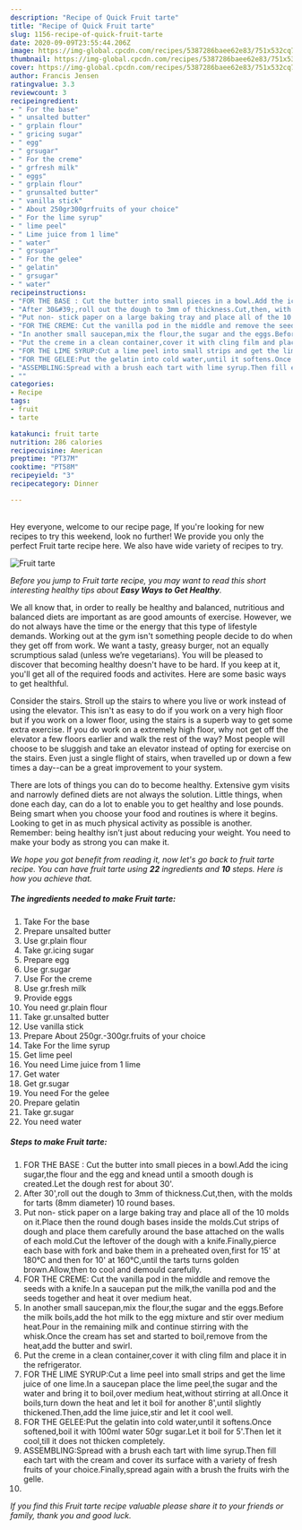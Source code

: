 ```yaml
---
description: "Recipe of Quick Fruit tarte"
title: "Recipe of Quick Fruit tarte"
slug: 1156-recipe-of-quick-fruit-tarte
date: 2020-09-09T23:55:44.206Z
image: https://img-global.cpcdn.com/recipes/5387286baee62e83/751x532cq70/fruit-tarte-recipe-main-photo.jpg
thumbnail: https://img-global.cpcdn.com/recipes/5387286baee62e83/751x532cq70/fruit-tarte-recipe-main-photo.jpg
cover: https://img-global.cpcdn.com/recipes/5387286baee62e83/751x532cq70/fruit-tarte-recipe-main-photo.jpg
author: Francis Jensen
ratingvalue: 3.3
reviewcount: 3
recipeingredient:
- " For the base"
- " unsalted butter"
- " grplain flour"
- " gricing sugar"
- " egg"
- " grsugar"
- " For the creme"
- " grfresh milk"
- " eggs"
- " grplain flour"
- " grunsalted butter"
- " vanilla stick"
- " About 250gr300grfruits of your choice"
- " For the lime syrup"
- " lime peel"
- " Lime juice from 1 lime"
- " water"
- " grsugar"
- " For the gelee"
- " gelatin"
- " grsugar"
- " water"
recipeinstructions:
- "FOR THE BASE : Cut the butter into small pieces in a bowl.Add the icing sugar,the flour and the egg and knead until a smooth dough is created.Let the dough rest for about 30&#39;."
- "After 30&#39;,roll out the dough to 3mm of thickness.Cut,then, with the molds for tarts (8mm diameter) 10 round bases."
- "Put non- stick paper on a large baking tray and place all of the 10 molds on it.Place then the round dough bases inside the molds.Cut strips of dough and place them carefully around the base attached on the walls of each mold.Cut the leftover of the dough with a knife.Finally,pierce each base with fork and bake them in a preheated oven,first for 15&#39; at 180°C and then for 10&#39; at 160°C,until the tarts turns golden brown.Allow,then to cool and demould carefully."
- "FOR THE CREME: Cut the vanilla pod in the middle and remove the seeds with a knife.In a saucepan put the milk,the vanilla pod and the seeds together and heat it over medium heat."
- "In another small saucepan,mix the flour,the sugar and the eggs.Before the milk boils,add the hot milk to the egg mixture and stir over medium heat.Pour in the remaining milk and continue stirring with the whisk.Once the cream has set and started to boil,remove from the heat,add the butter and swirl."
- "Put the creme in a clean container,cover it with cling film and place it in the refrigerator."
- "FOR THE LIME SYRUP:Cut a lime peel into small strips and get the lime juice of one lime.In a saucepan place the lime peel,the sugar and the water and bring it to boil,over medium heat,without stirring at all.Once it boils,turn down the heat and let it boil for another 8&#39;,until slightly thickened.Then,add the lime juice,stir and let it cool well."
- "FOR THE GELEE:Put the gelatin into cold water,until it softens.Once softened,boil it with 100ml water 50gr sugar.Let it boil for 5&#39;.Then let it cool,till it does not thicken completely."
- "ASSEMBLING:Spread with a brush each tart with lime syrup.Then fill each tart with the cream and cover its surface with a variety of fresh fruits of your choice.Finally,spread again with a brush the fruits wirh the gelle."
- ""
categories:
- Recipe
tags:
- fruit
- tarte

katakunci: fruit tarte 
nutrition: 286 calories
recipecuisine: American
preptime: "PT37M"
cooktime: "PT58M"
recipeyield: "3"
recipecategory: Dinner

---
```

<br>
Hey everyone, welcome to our recipe page, If you're looking for new recipes to try this weekend, look no further! We provide you only the perfect Fruit tarte recipe here. We also have wide variety of recipes to try.
<br>


![Fruit tarte](https://img-global.cpcdn.com/recipes/5387286baee62e83/751x532cq70/fruit-tarte-recipe-main-photo.jpg)

<i>Before you jump to Fruit tarte recipe, you may want to read this short interesting healthy tips about <strong>Easy Ways to Get Healthy</strong>.</i>

We all know that, in order to really be healthy and balanced, nutritious and balanced diets are important as are good amounts of exercise. However, we do not always have the time or the energy that this type of lifestyle demands. Working out at the gym isn't something people decide to do when they get off from work. We want a tasty, greasy burger, not an equally scrumptious salad (unless we’re vegetarians). You will be pleased to discover that becoming healthy doesn't have to be hard. If you keep at it, you'll get all of the required foods and activites. Here are some basic ways to get healthful.

Consider the stairs. Stroll up the stairs to where you live or work instead of using the elevator. This isn't as easy to do if you work on a very high floor but if you work on a lower floor, using the stairs is a superb way to get some extra exercise. If you do work on a extremely high floor, why not get off the elevator a few floors earlier and walk the rest of the way? Most people will choose to be sluggish and take an elevator instead of opting for exercise on the stairs. Even just a single flight of stairs, when travelled up or down a few times a day--can be a great improvement to your system. 

There are lots of things you can do to become healthy. Extensive gym visits and narrowly defined diets are not always the solution. Little things, when done each day, can do a lot to enable you to get healthy and lose pounds. Being smart when you choose your food and routines is where it begins. Looking to get in as much physical activity as possible is another. Remember: being healthy isn’t just about reducing your weight. You need to make your body as strong you can make it. 


<i>We hope you got benefit from reading it, now let's go back to fruit tarte recipe. You can have fruit tarte using <strong>22</strong> ingredients and <strong>10</strong> steps. Here is how you achieve that.
</i>

##### The ingredients needed to make Fruit tarte:

1. Take  For the base
1. Prepare  unsalted butter
1. Use  gr.plain flour
1. Take  gr.icing sugar
1. Prepare  egg
1. Use  gr.sugar
1. Use  For the creme
1. Use  gr.fresh milk
1. Provide  eggs
1. You need  gr.plain flour
1. Take  gr.unsalted butter
1. Use  vanilla stick
1. Prepare  About 250gr.-300gr.fruits of your choice
1. Take  For the lime syrup
1. Get  lime peel
1. You need  Lime juice from 1 lime
1. Get  water
1. Get  gr.sugar
1. You need  For the gelee
1. Prepare  gelatin
1. Take  gr.sugar
1. You need  water


##### Steps to make Fruit tarte:

1. FOR THE BASE : Cut the butter into small pieces in a bowl.Add the icing sugar,the flour and the egg and knead until a smooth dough is created.Let the dough rest for about 30&#39;.
1. After 30&#39;,roll out the dough to 3mm of thickness.Cut,then, with the molds for tarts (8mm diameter) 10 round bases.
1. Put non- stick paper on a large baking tray and place all of the 10 molds on it.Place then the round dough bases inside the molds.Cut strips of dough and place them carefully around the base attached on the walls of each mold.Cut the leftover of the dough with a knife.Finally,pierce each base with fork and bake them in a preheated oven,first for 15&#39; at 180°C and then for 10&#39; at 160°C,until the tarts turns golden brown.Allow,then to cool and demould carefully.
1. FOR THE CREME: Cut the vanilla pod in the middle and remove the seeds with a knife.In a saucepan put the milk,the vanilla pod and the seeds together and heat it over medium heat.
1. In another small saucepan,mix the flour,the sugar and the eggs.Before the milk boils,add the hot milk to the egg mixture and stir over medium heat.Pour in the remaining milk and continue stirring with the whisk.Once the cream has set and started to boil,remove from the heat,add the butter and swirl.
1. Put the creme in a clean container,cover it with cling film and place it in the refrigerator.
1. FOR THE LIME SYRUP:Cut a lime peel into small strips and get the lime juice of one lime.In a saucepan place the lime peel,the sugar and the water and bring it to boil,over medium heat,without stirring at all.Once it boils,turn down the heat and let it boil for another 8&#39;,until slightly thickened.Then,add the lime juice,stir and let it cool well.
1. FOR THE GELEE:Put the gelatin into cold water,until it softens.Once softened,boil it with 100ml water 50gr sugar.Let it boil for 5&#39;.Then let it cool,till it does not thicken completely.
1. ASSEMBLING:Spread with a brush each tart with lime syrup.Then fill each tart with the cream and cover its surface with a variety of fresh fruits of your choice.Finally,spread again with a brush the fruits wirh the gelle.
1. 


<i>If you find this Fruit tarte recipe valuable please share it to your friends or family, thank you and good luck.</i>
